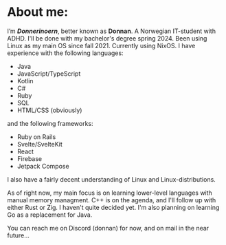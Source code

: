 # About me:
I’m ***Donnerinoern***, better known as **Donnan**. A Norwegian IT-student with ADHD. I'll be done with my bachelor's degree spring 2024. Been using Linux as my main OS since fall 2021. Currently using NixOS.
I have experience with the following languages:
- Java
- JavaScript/TypeScript
- Kotlin
- C#
- Ruby
- SQL
- HTML/CSS (obviously)

and the following frameworks:
- Ruby on Rails
- Svelte/SvelteKit
- React
- Firebase
- Jetpack Compose

I also have a fairly decent understanding of Linux and Linux-distributions.

As of right now, my main focus is on learning lower-level languages with manual memory managment. C++ is on the agenda, and I'll follow up with either Rust or Zig. I haven't quite decided yet. I'm also planning on learning Go as a replacement for Java.

You can reach me on Discord (donnan) for now, and on mail in the near future...

<!---
Donnerinoern/Donnerinoern is a ✨ special ✨ repository because its `README.md` (this file) appears on your GitHub profile.
You can click the Preview link to take a look at your changes.
--->
